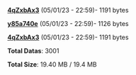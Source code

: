 [**4qZxbAx3**](/data/4qZxbAx3.txt) (05/01/23 - 22:59)- 1191 bytes

[**y85a740e**](/data/y85a740e.txt) (05/01/23 - 22:59)- 1126 bytes

[**4qZxbAx3**](/data/4qZxbAx3.txt) (05/01/23 - 22:59)- 1191 bytes

**Total Datas**: 3001

**Total Size**: 19.40 MB / 19.4 MB